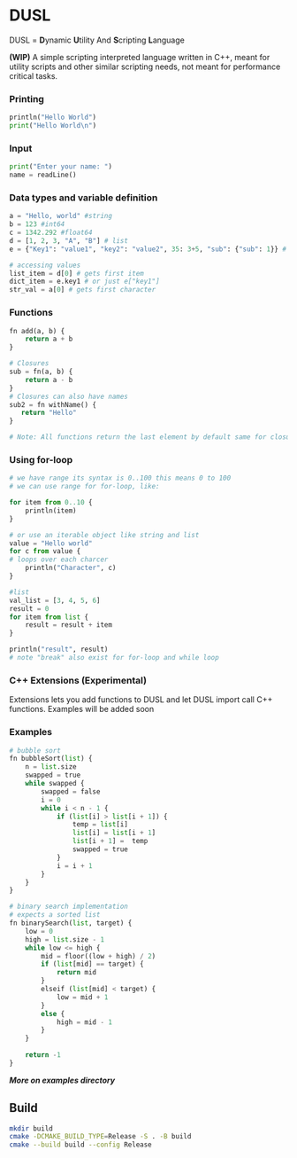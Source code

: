 # DUSL
DUSL = **D**ynamic **U**tility And **S**cripting **L**anguage

**(WIP)** A simple scripting interpreted language written in C++, meant for utility scripts and other similar scripting needs, not meant for performance critical tasks.

### Printing
```python
println("Hello World")
print("Hello World\n")
```
### Input
```python
print("Enter your name: ")
name = readLine()
```

### Data types and variable definition
```python
a = "Hello, world" #string
b = 123 #int64
c = 1342.292 #float64
d = [1, 2, 3, "A", "B"] # list
e = {"Key1": "value1", "key2": "value2", 35: 3+5, "sub": {"sub": 1}} # dictionary

# accessing values
list_item = d[0] # gets first item
dict_item = e.key1 # or just e["key1"]
str_val = a[0] # gets first character
```

### Functions
```py
fn add(a, b) {
    return a + b
}

# Closures
sub = fn(a, b) {
    return a - b
}
# Closures can also have names
sub2 = fn withName() {
   return "Hello" 
}

# Note: All functions return the last element by default same for closures
```


###  Using for-loop
```py
# we have range its syntax is 0..100 this means 0 to 100
# we can use range for for-loop, like:

for item from 0..10 {
    println(item)
}

# or use an iterable object like string and list
value = "Hello world"
for c from value {
# loops over each charcer
    println("Character", c)
}

#list
val_list = [3, 4, 5, 6]
result = 0
for item from list {
    result = result + item
}

println("result", result)
# note "break" also exist for for-loop and while loop
```

### C++ Extensions (Experimental)
Extensions lets you add functions to DUSL and let DUSL import call C++ functions. Examples will be added soon


### Examples
```python
# bubble sort
fn bubbleSort(list) {
    n = list.size
    swapped = true
    while swapped {
        swapped = false
        i = 0
        while i < n - 1 {
            if (list[i] > list[i + 1]) {
                temp = list[i]
                list[i] = list[i + 1]
                list[i + 1] =  temp
                swapped = true
            }
            i = i + 1
        }
    }
}

# binary search implementation
# expects a sorted list
fn binarySearch(list, target) {
    low = 0
    high = list.size - 1
    while low <= high {
        mid = floor((low + high) / 2)
        if (list[mid] == target) {
            return mid
        }
        elseif (list[mid] < target) {
            low = mid + 1
        }
        else {
            high = mid - 1
        }
    }
    
    return -1
}
```


_**More on examples directory**_

## Build
```bash
mkdir build
cmake -DCMAKE_BUILD_TYPE=Release -S . -B build
cmake --build build --config Release
```

